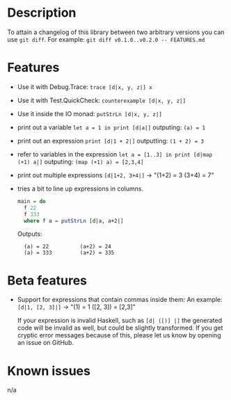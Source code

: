 # Description

To attain a changelog of this library between two arbitrary versions
you can use `git diff`. For example: `git diff v0.1.0..v0.2.0 -- FEATURES.md`

# Features

* Use it with Debug.Trace: `trace [d|x, y, z|] x`
* Use it with Test.QuickCheck: `counterexample [d|x, y, z|]`
* Use it inside the IO monad: `putStrLn [d|x, y, z|]`

* print out a variable `let a = 1 in print [d|a|]` outputing: `(a) = 1`
* print out an expression `print [d|1 + 2|]` outputting: `(1 + 2) = 3`
* refer to variables in the expression `let a = [1..3] in print [d|map (+1) a|]`
  outputing: `(map (+1) a) = [2,3,4]`
* print out multiple expressions `[d|1+2, 3+4|]` -> "(1+2) = 3   (3+4) = 7"
* tries a bit to line up expressions in columns.

  ```haskell
  main = do
    f 22
    f 333
    where f a = putStrLn [d|a, a+2|]
  ```
  Outputs:

        (a) = 22          (a+2) = 24
        (a) = 333         (a+2) = 335

# Beta features

* Support for expressions that contain commas inside them:
  An example: `[d|1, [2, 3]|]` -> "(1) = 1   ([2, 3]) = [2,3]"

  If your expression is invalid Haskell, such as `[d| ([)] |]` the generated
  code will be invalid as well, but could be slightly transformed. If you get
  cryptic error messages because of this, please let us know by opening
  an issue on GitHub.

# Known issues

n/a

